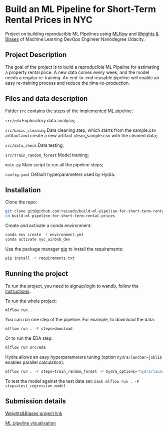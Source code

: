 # Build an ML Pipeline for Short-Term Rental Prices in NYC
Project on building reproducible ML Pipelines using [MLflow](https://mlflow.org) and [Weights & Biases](https://wandb.ai) of Machine Learning DevOps Engineer Nanodegree Udacity.

## Project Description
The goal of the project is to build a reproducible ML Pipeline for estimating a property rental price. A new data comes every week, and the model needs a regular re-training. An end-to-end reusable pipeline will enable an easy re-training process and reduce the time-to-production.

## Files and data description
Folder `src` contains the steps of the implemented ML pipeline:

`src/eda` Exploratory data analysis;

`src/basic_cleaning` Data cleaning step, which starts from the sample.csv artifact and create a new artifact clean_sample.csv with the cleaned data;

`src/data_check` Data testing;

`src/train_random_forest` Model training;

`main.py` Main script to run all the pipeline steps;

`config.yaml` Default hyperparameters used by Hydra.

## Installation
Clone the repo:

```bash
git clone git@github.com:raisadz/build-ml-pipeline-for-short-term-rental-prices.git
cd build-ml-pipeline-for-short-term-rental-prices
```

Create and activate a conda environment:

```bash
conda env create -f environment.yml
conda activate nyc_airbnb_dev
```

Use the package manager [pip](https://pip.pypa.io/en/stable/) to install the requirements:
```bash
pip install -r requirements.txt
```

## Running the project
To run the project, you need to signup/login to wandb, follow the [instructions](https://docs.wandb.ai/quickstart).

To run the whole project:
```bash
mlflow run .
```

You can run one step of the pipeline. For example, to download the data:
```bash
mlflow run . -P steps=download
```
Or to run the EDA step:
```bash
mlflow run src/eda
```
Hydra allows an easy hyperparameters tuning (option `hydra/lancher=joblib` enables parallel calculation):
```bash
mlflow run . -P steps=train_random_forest -P hydra_options="hydra/launcher=joblib modeling.max_tfidf_features=10,15,30 modeling.random_forest.max_features=0.1,0.33,0.5,0.75,1 -m"
```

To test the model against the test data set:
``bash
mlflow run . -P steps=test_regression_model
``
## Submission details

[Weights&Biases project link](https://wandb.ai/raisadz/nyc_airbnb/overview?workspace=user-raisadz)

[ML pipeline visualisation](https://wandb.ai/raisadz/nyc_airbnb/artifacts/model_export/random_forest_export/8bc6ea5aded0026ecea7/lineage)

 



